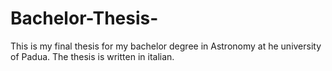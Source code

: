# Bachelor-Thesis-
This is my final thesis for my bachelor degree in Astronomy at he university of Padua. The thesis is written in italian. 
